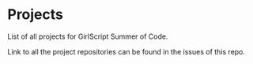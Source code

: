 # Projects
List of all projects for GirlScript Summer of Code.

Link to all the project repositories can be found in the issues of this repo.
